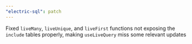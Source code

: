 ```yaml
---
"electric-sql": patch
---
```


Fixed `liveMany`, `liveUnique`, and `liveFirst` functions not exposing the `include` tables properly, making `useLiveQuery` miss some relevant updates
